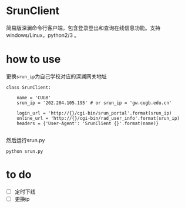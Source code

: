 # SrunClient
简易版深澜命令行客户端，包含登录登出和查询在线信息功能。支持 windows/Linux，python2/3 。

# how to use
更换`srun_ip`为自己学校对应的深澜网关地址
``` python3
class SrunClient:
    
    name = 'CUGB'
    srun_ip = '202.204.105.195' # or srun_ip = 'gw.cugb.edu.cn'

    login_url = 'http://{}/cgi-bin/srun_portal'.format(srun_ip)
    online_url = 'http://{}/cgi-bin/rad_user_info'.format(srun_ip)
    headers = {'User-Agent': 'SrunClient {}'.format(name)}
    
``` 
然后运行srun.py 
``` shell
python srun.py
```

# to do

- [ ] 定时下线
- [ ] 更换ip
